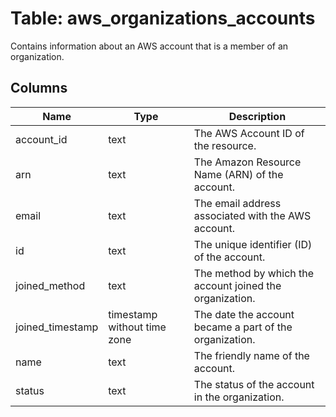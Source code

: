 
# Table: aws_organizations_accounts
Contains information about an AWS account that is a member of an organization.
## Columns
| Name        | Type           | Description  |
| ------------- | ------------- | -----  |
|account_id|text|The AWS Account ID of the resource.|
|arn|text|The Amazon Resource Name (ARN) of the account.|
|email|text|The email address associated with the AWS account.|
|id|text|The unique identifier (ID) of the account.|
|joined_method|text|The method by which the account joined the organization.|
|joined_timestamp|timestamp without time zone|The date the account became a part of the organization.|
|name|text|The friendly name of the account.|
|status|text|The status of the account in the organization.|
